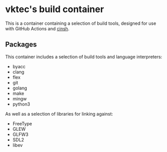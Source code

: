 # vktec's build container

This is a container containing a selection of build tools, designed for use with GitHub Actions and [cinsh].

[cinsh]: https://github.com/vktec/cinsh

## Packages

This container includes a selection of build tools and language interpreters:

- byacc
- clang
- flex
- git
- golang
- make
- mingw
- python3

As well as a selection of libraries for linking against:

- FreeType
- GLEW
- GLFW3
- SDL2
- libev
